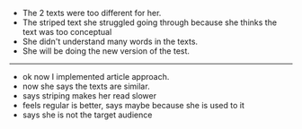 * The 2 texts were too different for her.
* The striped text she struggled going through because she thinks the text was too conceptual
* She didn't understand many words in the texts.
* She will be doing the new version of the test.

---

* ok now I implemented article approach.
* now she says the texts are similar.
* says striping makes her read slower
* feels regular is better, says maybe because she is used to it
* says she is not the target audience
